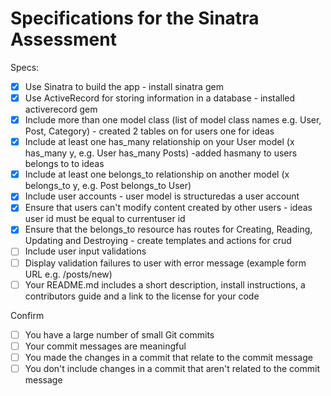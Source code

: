 # Specifications for the Sinatra Assessment

Specs:
- [x] Use Sinatra to build the app - install sinatra gem
- [x] Use ActiveRecord for storing information in a database - installed activerecord gem
- [x] Include more than one model class (list of model class names e.g. User, Post, Category) - created 2 tables on for users one for ideas
- [x] Include at least one has_many relationship on your User model (x has_many y, e.g. User has_many Posts) -added hasmany to users belongs to to ideas
- [x] Include at least one belongs_to relationship on another model (x belongs_to y, e.g. Post belongs_to User)
- [x] Include user accounts - user model is structuredas a user account
- [x] Ensure that users can't modify content created by other users - ideas user id must be equal to currentuser id
- [x] Ensure that the belongs_to resource has routes for Creating, Reading, Updating and Destroying - create templates and actions for crud
- [ ] Include user input validations
- [ ] Display validation failures to user with error message (example form URL e.g. /posts/new)
- [ ] Your README.md includes a short description, install instructions, a contributors guide and a link to the license for your code

Confirm
- [ ] You have a large number of small Git commits
- [ ] Your commit messages are meaningful
- [ ] You made the changes in a commit that relate to the commit message
- [ ] You don't include changes in a commit that aren't related to the commit message
